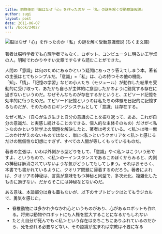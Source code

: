 ```yaml
---
title: 前野隆司『脳はなぜ「心」を作ったのか 〜「私」の謎を解く受動意識仮説』
author: sugi
layout: post
date: 2011-06-07
url: /book/2402/
---
```

<a href="http://www.amazon.co.jp/exec/obidos/ASIN/4480427767/chezsugi-22/ref=nosim/" name="amazletlink" target="_blank"><img src="http://i1.wp.com/ecx.images-amazon.com/images/I/5117oYAPLZL._SL160_.jpg?w=660" alt="脳はなぜ「心」を作ったのか「私」の謎を解く受動意識仮説 (ちくま文庫)"  class="alignleft" style="float: left; margin: 0 20px 20px 0;" data-recalc-dims="1" /></a>

著者は脳科学者でも心理学者でもなく、ロボット、コンピュータに明るい工学畑の人。明晰でわかりやすい文章ですらすら読むことができた。

人間の「意識」は何のためにあるかという疑問にあっさり答えてしまう本。著者の主張はとてもシンプルだ。「意識」=「私」は、心の持つその他の機能、「知」、「情」、「記憶の学習」などの小人たち（モジュール）が動作した結果を受動的に受け取って、あたかも自らが主体的に意図したかのように錯覚する存在に過ぎないというのだ。なぜそんなものが存在するかというと、エピソード記憶を効率的に行うためだ。エピソード記憶というのは私たちの体験を日記的に記憶するものだが、そのためのロギングシステムとして「意識」は存在する。

なぜ＜私＞（自らが生き生きと自分の意識のことを振り返って、ああ、これが自分の意識だ、と実感し続けることのできる、個人的な主体そのもの）だけが＜私＞なのかという哲学上の問題を解決したと、著者は考えている。＜私＞は唯一無二のかけがえのないものではなく、単に<私＞というクオリアを＜私＞と感じるだけの無個性な幻想にすぎず、すべての人間が等しくもっているものだ。

著者の主張は、いわば外側から型どりをして、「意識」や＜私＞はこういう形ですよ、というもので、＜私＞の一インスタンスであるこのぼくからみると、内側の神秘は解消されていないような気がどうしてもしてしまう。それはおそらく、本書でも書かれているように、クオリア問題に帰着するのだろう。著者によれば、クオリアの神秘は、言葉が意味をもつ神秘と同型で、多次元化、複雑化したものに過ぎない。だからそこには神秘などないのだ。

ある意味、本論部分は身も蓋もないが、以下のサブトピックはとてもラジカルで、勇気を感じた。

  * 脊椎動物には多かれ少なかれ心というものがあり、心があるロボットも作れる。将来は動物やロボットにも人権を拡大することになるかもしれない
  * たとえ自分が死んでも＜私＞という存在はあちこちにありふれているのだから、死を恐れる必要などない、その認識が広まれば宗教は不要になる


